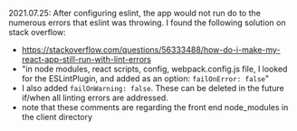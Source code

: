 2021.07.25:
After configuring eslint, the app would not run do to the numerous errors that eslint was throwing.
I found the following solution on stack overflow:
  + https://stackoverflow.com/questions/56333488/how-do-i-make-my-react-app-still-run-with-lint-errors
  + "in node modules, react scripts, config, webpack.config.js file, I looked for the ESLintPlugin, and added as an option:
  `failOnError: false`"
  + I also added `failOnWarning: false`. These can be deleted in the future if/when all linting errors are addressed.
  + note that these comments are regarding the front end node_modules in the client directory